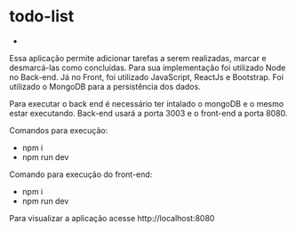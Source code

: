 # todo-list
*
Essa aplicação permite adicionar tarefas a serem realizadas, marcar e desmarcá-las como concluídas. 
Para sua implementação foi utilizado Node no Back-end. Já no Front, foi utilizado JavaScript, ReactJs e Bootstrap. Foi utilizado o MongoDB para a persistência dos dados. 

Para executar o back end é necessário ter intalado o mongoDB e o mesmo estar executando. 
Back-end usará a porta 3003 e o front-end a porta 8080. 

Comandos para execução: 
* npm i 
* npm run dev

Comando para execução do front-end:
* npm i 
* npm run dev

Para visualizar a aplicação acesse http://localhost:8080 
